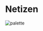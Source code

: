 # Netizen

![palette](https://github.com/user-attachments/assets/07e1dd3f-9789-42e3-bc23-13473e7e22af)
